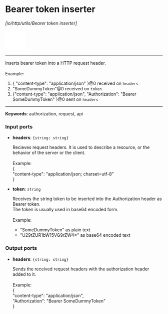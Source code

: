 # Bearer token inserter

_[io/http/utils/Bearer token inserter]_

![icon](</assets/icons/7341443a-8a0a-4a83-b302-effdb497c0f3.png>)

---

Inserts bearer token into a HTTP request header.<br>
<br>
Example:<br>
1. { "content-type": "application/json" }@0 received on  `headers`<br>
2. "SomeDummyToken"@0 received on `token`<br>
3. {"content-type": "application/json", "Authorization": "Bearer SomeDummyToken" }@0 sent on `headers`<br>

---

__Keywords__: authorization, request, api

### Input ports

* __headers__: ` {string: string} `

    Recieves request headers. It is  used to describe a resource, or the behavior of the server or the client.<br>
    <br>
    Example:<br>
    {<br>
      "content-type": "application/json; charset=utf-8"<br>
    }<br>


* __token__: ` string `

    Receives the string token to be inserted into the Authorization header as Bearer token.<br>
    The token is usually used in base64 encoded form.<br>
    <br>
    Example: <br>
    - "SomeDummyToken" as plain text <br>
    - "U29tZUR1bW15VG9rZW4=" as base64 encoded text<br>

### Output ports

* __headers__: ` {string: string} `

    Sends the received request headers with the authorization header added to it.<br>
    <br>
    Example:<br>
    {<br>
      "content-type": "application/json", <br>
      "Authorization": "Bearer SomeDummyToken" <br>
    }<br>

